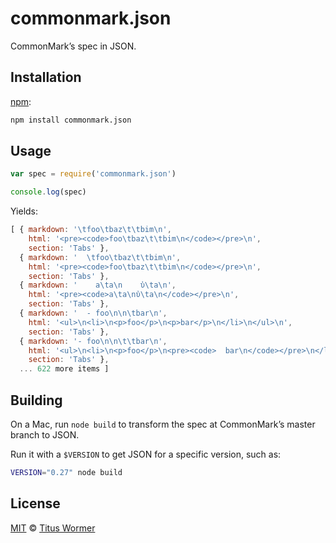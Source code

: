 # commonmark.json

CommonMark’s spec in JSON.

## Installation

[npm](https://docs.npmjs.com/cli/install):

```bash
npm install commonmark.json
```

## Usage

```javascript
var spec = require('commonmark.json')

console.log(spec)
```

Yields:

```js
[ { markdown: '\tfoo\tbaz\t\tbim\n',
    html: '<pre><code>foo\tbaz\t\tbim\n</code></pre>\n',
    section: 'Tabs' },
  { markdown: '  \tfoo\tbaz\t\tbim\n',
    html: '<pre><code>foo\tbaz\t\tbim\n</code></pre>\n',
    section: 'Tabs' },
  { markdown: '    a\ta\n    ὐ\ta\n',
    html: '<pre><code>a\ta\nὐ\ta\n</code></pre>\n',
    section: 'Tabs' },
  { markdown: '  - foo\n\n\tbar\n',
    html: '<ul>\n<li>\n<p>foo</p>\n<p>bar</p>\n</li>\n</ul>\n',
    section: 'Tabs' },
  { markdown: '- foo\n\n\t\tbar\n',
    html: '<ul>\n<li>\n<p>foo</p>\n<pre><code>  bar\n</code></pre>\n</li>\n</ul>\n',
    section: 'Tabs' },
  ... 622 more items ]
```

## Building

On a Mac, run `node build` to transform the spec at CommonMark’s
master branch to JSON.

Run it with a `$VERSION` to get JSON for a specific version, such as:

```bash
VERSION="0.27" node build
```

## License

[MIT](license) © [Titus Wormer](https://wooorm.com)
